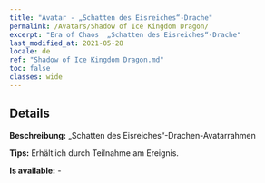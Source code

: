 ```yaml
---
title: "Avatar - „Schatten des Eisreiches“-Drache"
permalink: /Avatars/Shadow of Ice Kingdom Dragon/
excerpt: "Era of Chaos  „Schatten des Eisreiches“-Drache"
last_modified_at: 2021-05-28
locale: de
ref: "Shadow of Ice Kingdom Dragon.md"
toc: false
classes: wide
---
```

## Details

 **Beschreibung:** „Schatten des Eisreiches“-Drachen-Avatarrahmen 

 **Tips:** Erhältlich durch Teilnahme am Ereignis. 

 **Is available:**  - 

